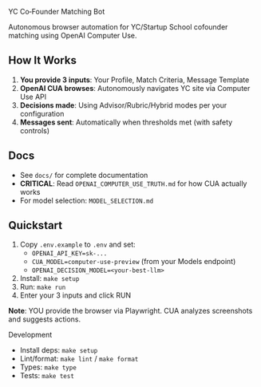 YC Co‑Founder Matching Bot

Autonomous browser automation for YC/Startup School cofounder matching using OpenAI Computer Use.

## How It Works

1. **You provide 3 inputs**: Your Profile, Match Criteria, Message Template
2. **OpenAI CUA browses**: Autonomously navigates YC site via Computer Use API
3. **Decisions made**: Using Advisor/Rubric/Hybrid modes per your configuration
4. **Messages sent**: Automatically when thresholds met (with safety controls)

## Docs
- See `docs/` for complete documentation
- **CRITICAL**: Read `OPENAI_COMPUTER_USE_TRUTH.md` for how CUA actually works
- For model selection: `MODEL_SELECTION.md`

## Quickstart
1. Copy `.env.example` to `.env` and set:
   - `OPENAI_API_KEY=sk-...`
   - `CUA_MODEL=computer-use-preview` (from your Models endpoint)
   - `OPENAI_DECISION_MODEL=<your-best-llm>`
2. Install: `make setup`
3. Run: `make run`
4. Enter your 3 inputs and click RUN

**Note**: YOU provide the browser via Playwright. CUA analyzes screenshots and suggests actions.

Development
- Install deps: `make setup`
- Lint/format: `make lint` / `make format`
- Types: `make type`
- Tests: `make test`
